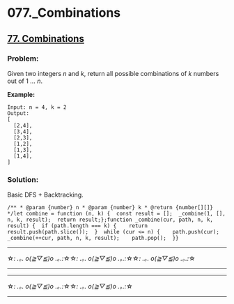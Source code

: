 # 077.\_Combinations

## [77. Combinations](https://leetcode.com/problems/combinations/description/)

### Problem:

Given two integers _n_ and _k_, return all possible combinations of _k_ numbers out of 1 … _n_.

**Example:**

```
Input: n = 4, k = 2
Output:
[
  [2,4],
  [3,4],
  [2,3],
  [1,2],
  [1,3],
  [1,4],
]
```

### Solution:

Basic DFS + Backtracking.

```
/** * @param {number} n * @param {number} k * @return {number[][]} */let combine = function (n, k) {  const result = [];  _combine(1, [], n, k, result);  return result;};function _combine(cur, path, n, k, result) {  if (path.length === k) {    return result.push(path.slice());  }  while (cur <= n) {    path.push(cur);    _combine(++cur, path, n, k, result);    path.pop();  }}
```

---

☆*: .｡. o(≧▽≦)o .｡.:*☆☆*: .｡. o(≧▽≦)o .｡.:*☆☆*: .｡. o(≧▽≦)o .｡.:*☆

---

---

☆*: .｡. o(≧▽≦)o .｡.:*☆☆*: .｡. o(≧▽≦)o .｡.:*☆

---
